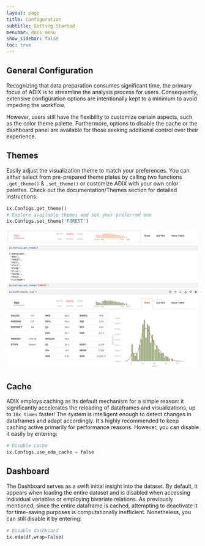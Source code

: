 ```yaml
---
layout: page
title: Configuration
subtitle: Getting Started
menubar: docs_menu
show_sidebar: false
toc: true
---
```


## General Configuration

Recognizing that data preparation consumes significant time, the primary focus of ADIX is to streamline the analysis process for users. Consequently, extensive configuration options are intentionally kept to a minimum to avoid impeding the workflow.

However, users still have the flexibility to customize certain aspects, such as the color theme palette. Furthermore, options to disable the cache or the dashboard panel are available for those seeking additional control over their experience.

## Themes

Easily adjust the visualization theme to match your preferences. You can either select from pre-prepared theme plates by calling two functions `.get_theme()` & `.set_theme()` or customize ADIX with your own color palettes. Check out the documentation/Themes section for detailed instructions:

```python
ix.Configs.get_theme()
# Explore available themes and set your preferred one
ix.Configs.set_theme('FOREST')
```

![Theme Change](/img/change_c.png)

## Cache

ADIX employs caching as its default mechanism for a simple reason: it significantly accelerates the reloading of dataframes and visualizations, up to `10x times` faster! The system is intelligent enough to detect changes in dataframes and adapt accordingly. It's highly recommended to keep caching active primarily for performance reasons. However, you can disable it easily by entering:

```python
# Disable cache
ix.Configs.use_eda_cache = false
```

## Dashboard

The Dashboard serves as a swift initial insight into the dataset. By default, it appears when loading the entire dataset and is disabled when accessing individual variables or employing bivariate relations. As previously mentioned, since the entire dataframe is cached, attempting to deactivate it for time-saving purposes is computationally inefficient. Nonetheless, you can still disable it by entering:

```python
# Disable dashboard
ix.eda(df,wrap=False)
```
